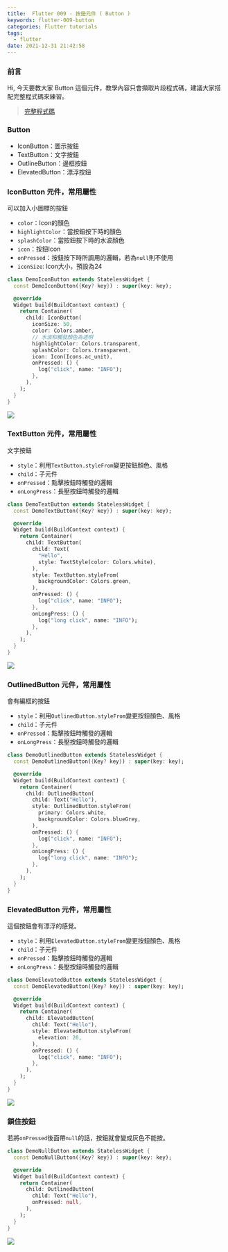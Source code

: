 ```yaml
---
title:  Flutter 009 - 按鈕元件 ( Button )
keywords: flutter-009-button
categories: Flutter tutorials
tags:
  - flutter
date: 2021-12-31 21:42:58
---
```

### 前言
Hi, 今天要教大家 Button 這個元件，教學內容只會擷取片段程式碼，建議大家搭配完整程式碼來練習。

> [完整程式碼](https://github.com/Daviswww/triathlon_flutter/tree/master/day09)
<!-- more -->
### Button
- IconButton：圖示按鈕
- TextButton：文字按鈕
- OutlineButton：邊框按鈕
- ElevatedButton：漂浮按鈕

### IconButton 元件，常用屬性
可以加入小圖標的按鈕
- `color`：Icon的顏色
- `highlightColor`：當按鈕按下時的顏色
- `splashColor`：當按鈕按下時的水波顏色
- `icon`：按鈕Icon
- `onPressed`：按鈕按下時所調用的邏輯，若為`null`則不使用
- `iconSize`: Icon大小，預設為24


```dart
class DemoIconButton extends StatelessWidget {
  const DemoIconButton({Key? key}) : super(key: key);

  @override
  Widget build(BuildContext context) {
    return Container(
      child: IconButton(
        iconSize: 50,
        color: Colors.amber,
        // 水波和觸發顏色為透明
        highlightColor: Colors.transparent,
        splashColor: Colors.transparent,
        icon: Icon(Icons.ac_unit),
        onPressed: () {
          log("click", name: "INFO");
        },
      ),
    );
  }
}
```
![](https://raw.githubusercontent.com/Daviswww/triathlon_flutter/master/day09/image/ScCusKo.png)

### TextButton 元件，常用屬性
文字按鈕
- `style`：利用`TextButton.styleFrom`變更按鈕顏色、風格
- `child`：子元件
- `onPressed`：點擊按鈕時觸發的邏輯
- `onLongPress`：長壓按鈕時觸發的邏輯

```dart
class DemoTextButton extends StatelessWidget {
  const DemoTextButton({Key? key}) : super(key: key);

  @override
  Widget build(BuildContext context) {
    return Container(
      child: TextButton(
        child: Text(
          "Hello",
          style: TextStyle(color: Colors.white),
        ),
        style: TextButton.styleFrom(
          backgroundColor: Colors.green,
        ),
        onPressed: () {
          log("click", name: "INFO");
        },
        onLongPress: () {
          log("long click", name: "INFO");
        },
      ),
    );
  }
}
```
![](https://raw.githubusercontent.com/Daviswww/triathlon_flutter/master/day09/image/BMNn9z0.png)

### OutlinedButton 元件，常用屬性
會有編框的按鈕
- `style`：利用`OutlinedButton.styleFrom`變更按鈕顏色、風格
- `child`：子元件
- `onPressed`：點擊按鈕時觸發的邏輯
- `onLongPress`：長壓按鈕時觸發的邏輯

```dart
class DemoOutlinedButton extends StatelessWidget {
  const DemoOutlinedButton({Key? key}) : super(key: key);

  @override
  Widget build(BuildContext context) {
    return Container(
      child: OutlinedButton(
        child: Text("Hello"),
        style: OutlinedButton.styleFrom(
          primary: Colors.white,
          backgroundColor: Colors.blueGrey,
        ),
        onPressed: () {
          log("click", name: "INFO");
        },
        onLongPress: () {
          log("long click", name: "INFO");
        },
      ),
    );
  }
}
```


### ElevatedButton 元件，常用屬性
這個按鈕會有漂浮的感覺。
- `style`：利用`ElevatedButton.styleFrom`變更按鈕顏色、風格
- `child`：子元件
- `onPressed`：點擊按鈕時觸發的邏輯
- `onLongPress`：長壓按鈕時觸發的邏輯

```dart
class DemoElevatedButton extends StatelessWidget {
  const DemoElevatedButton({Key? key}) : super(key: key);

  @override
  Widget build(BuildContext context) {
    return Container(
      child: ElevatedButton(
        child: Text("Hello"),
        style: ElevatedButton.styleFrom(
          elevation: 20,
        ),
        onPressed: () {
          log("click", name: "INFO");
        },
      ),
    );
  }
}
```
![](https://raw.githubusercontent.com/Daviswww/triathlon_flutter/master/day09/image/SNi5llt.png)

### 鎖住按鈕
若將`onPressed`後面帶`null`的話，按鈕就會變成灰色不能按。

```dart
class DemoNullButton extends StatelessWidget {
  const DemoNullButton({Key? key}) : super(key: key);

  @override
  Widget build(BuildContext context) {
    return Container(
      child: OutlinedButton(
        child: Text("Hello"),
        onPressed: null,
      ),
    );
  }
}

```

![](https://raw.githubusercontent.com/Daviswww/triathlon_flutter/master/day09/image/MtvxwA1.png)